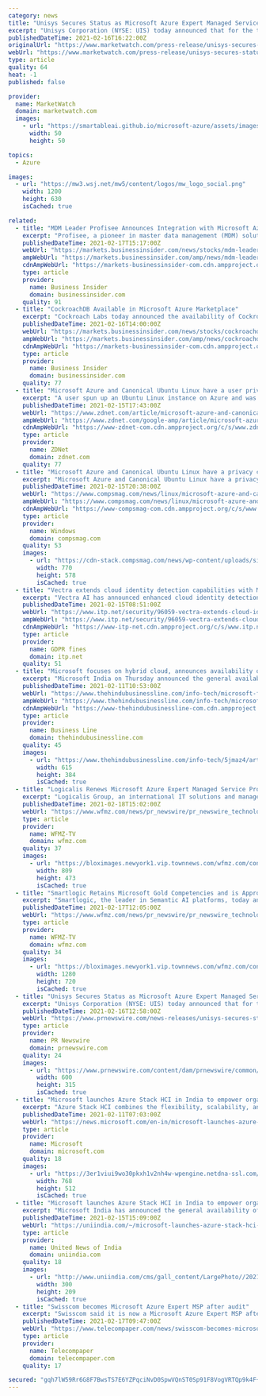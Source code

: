 ```yaml
---
category: news
title: "Unisys Secures Status as Microsoft Azure Expert Managed Service Provider for Third Year in a Row"
excerpt: "Unisys Corporation (NYSE: UIS) today announced that for the third year in a row it has secured its status as a Microsoft Azure Expert Managed Service Provider (MSP). Capitalizing on the power of Azure,"
publishedDateTime: 2021-02-16T16:22:00Z
originalUrl: "https://www.marketwatch.com/press-release/unisys-secures-status-as-microsoft-azure-expert-managed-service-provider-for-third-year-in-a-row-2021-02-16"
webUrl: "https://www.marketwatch.com/press-release/unisys-secures-status-as-microsoft-azure-expert-managed-service-provider-for-third-year-in-a-row-2021-02-16"
type: article
quality: 64
heat: -1
published: false

provider:
  name: MarketWatch
  domain: marketwatch.com
  images:
    - url: "https://smartableai.github.io/microsoft-azure/assets/images/organizations/marketwatch.com-50x50.jpg"
      width: 50
      height: 50

topics:
  - Azure

images:
  - url: "https://mw3.wsj.net/mw5/content/logos/mw_logo_social.png"
    width: 1200
    height: 630
    isCached: true

related:
  - title: "MDM Leader Profisee Announces Integration with Microsoft Azure Data Services"
    excerpt: "Profisee, a pioneer in master data management (MDM) solutions, today announced that its recently released platform-as-service (PaaS) multi-domain MDM solution now includes new native integration with Microsoft Azure data services."
    publishedDateTime: 2021-02-17T15:17:00Z
    webUrl: "https://markets.businessinsider.com/news/stocks/mdm-leader-profisee-announces-integration-with-microsoft-azure-data-services-1030093116"
    ampWebUrl: "https://markets.businessinsider.com/amp/news/mdm-leader-profisee-announces-integration-with-microsoft-azure-data-services-1030093116"
    cdnAmpWebUrl: "https://markets-businessinsider-com.cdn.ampproject.org/c/s/markets.businessinsider.com/amp/news/mdm-leader-profisee-announces-integration-with-microsoft-azure-data-services-1030093116"
    type: article
    provider:
      name: Business Insider
      domain: businessinsider.com
    quality: 91
  - title: "CockroachDB Available in Microsoft Azure Marketplace"
    excerpt: "Cockroach Labs today announced the availability of CockroachDB in the Microsoft Azure Marketplace, an online store providing applications and services for use on Microsoft Azure. The availability of CockroachDB will enable Azure users to build resilient,"
    publishedDateTime: 2021-02-16T14:00:00Z
    webUrl: "https://markets.businessinsider.com/news/stocks/cockroachdb-available-in-microsoft-azure-marketplace-1030087639"
    ampWebUrl: "https://markets.businessinsider.com/amp/news/cockroachdb-available-in-microsoft-azure-marketplace-1030087639"
    cdnAmpWebUrl: "https://markets-businessinsider-com.cdn.ampproject.org/c/s/markets.businessinsider.com/amp/news/cockroachdb-available-in-microsoft-azure-marketplace-1030087639"
    type: article
    provider:
      name: Business Insider
      domain: businessinsider.com
    quality: 77
  - title: "Microsoft Azure and Canonical Ubuntu Linux have a user privacy problem"
    excerpt: "A user spun up an Ubuntu Linux instance on Azure and was extremely annoyed to receive a sales message from a Canonical representative."
    publishedDateTime: 2021-02-15T17:43:00Z
    webUrl: "https://www.zdnet.com/article/microsoft-azure-and-canonical-ubuntu-linux-have-a-user-privacy-problem/"
    ampWebUrl: "https://www.zdnet.com/google-amp/article/microsoft-azure-and-canonical-ubuntu-linux-have-a-user-privacy-problem/"
    cdnAmpWebUrl: "https://www-zdnet-com.cdn.ampproject.org/c/s/www.zdnet.com/google-amp/article/microsoft-azure-and-canonical-ubuntu-linux-have-a-user-privacy-problem/"
    type: article
    provider:
      name: ZDNet
      domain: zdnet.com
    quality: 77
  - title: "Microsoft Azure and Canonical Ubuntu Linux have a privacy concern for the user"
    excerpt: "Microsoft Azure and Canonical Ubuntu Linux have a privacy concern for the user . It was just another day for Luca Bongiorni, a security"
    publishedDateTime: 2021-02-15T20:38:00Z
    webUrl: "https://www.compsmag.com/news/linux/microsoft-azure-and-canonical-ubuntu-linux-have-a-privacy-concern-for-the-user/"
    ampWebUrl: "https://www.compsmag.com/news/linux/microsoft-azure-and-canonical-ubuntu-linux-have-a-privacy-concern-for-the-user/amp/"
    cdnAmpWebUrl: "https://www-compsmag-com.cdn.ampproject.org/c/s/www.compsmag.com/news/linux/microsoft-azure-and-canonical-ubuntu-linux-have-a-privacy-concern-for-the-user/amp/"
    type: article
    provider:
      name: Windows
      domain: compsmag.com
    quality: 53
    images:
      - url: "https://cdn-stack.compsmag.com/news/wp-content/uploads/sites/27/2021/02/Microsoft-Azure-and-Canonical-Ubuntu-Linux-have-a-privacy-concern.jpg"
        width: 770
        height: 578
        isCached: true
  - title: "Vectra extends cloud identity detection capabilities with Microsoft Azure AD"
    excerpt: "Vectra AI has announced enhanced cloud identity detection capabilities using Azure AD within its Cognito Detect for Office 365. By integrating at the identity layer, Vectra gives complete cloud-to-ground security coverage over an organisation’s entire SaaS ecosystem."
    publishedDateTime: 2021-02-15T08:51:00Z
    webUrl: "https://www.itp.net/security/96059-vectra-extends-cloud-identity-detection-capabilities-with-microsoft-azure-ad"
    ampWebUrl: "https://www.itp.net/security/96059-vectra-extends-cloud-identity-detection-capabilities-with-microsoft-azure-ad?amp"
    cdnAmpWebUrl: "https://www-itp-net.cdn.ampproject.org/c/s/www.itp.net/security/96059-vectra-extends-cloud-identity-detection-capabilities-with-microsoft-azure-ad?amp"
    type: article
    provider:
      name: GDPR fines
      domain: itp.net
    quality: 51
  - title: "Microsoft focuses on hybrid cloud, announces availability of Azure Stack HCI solution in India"
    excerpt: "Microsoft India on Thursday announced the general availability of Azure Stack HCI, a new hyperconverged infrastructure (HCI) solution.Part of the Azure Stack portfolio, Azure Stack HCI provides organi"
    publishedDateTime: 2021-02-11T10:53:00Z
    webUrl: "https://www.thehindubusinessline.com/info-tech/microsoft-focuses-on-hybrid-cloud-announces-availability-of-azure-stack-hci-solution-in-india/article33810423.ece"
    ampWebUrl: "https://www.thehindubusinessline.com/info-tech/microsoft-focuses-on-hybrid-cloud-announces-availability-of-azure-stack-hci-solution-in-india/article33810423.ece/amp/"
    cdnAmpWebUrl: "https://www-thehindubusinessline-com.cdn.ampproject.org/c/s/www.thehindubusinessline.com/info-tech/microsoft-focuses-on-hybrid-cloud-announces-availability-of-azure-stack-hci-solution-in-india/article33810423.ece/amp/"
    type: article
    provider:
      name: Business Line
      domain: thehindubusinessline.com
    quality: 45
    images:
      - url: "https://www.thehindubusinessline.com/info-tech/5jmaz4/article33766631.ece/ALTERNATES/LANDSCAPE_615/microsoft"
        width: 615
        height: 384
        isCached: true
  - title: "Logicalis Renews Microsoft Azure Expert Managed Service Provider Status"
    excerpt: "Logicalis Group, an international IT solutions and managed services provider, today announced it has renewed its status as a Azure Expert Managed"
    publishedDateTime: 2021-02-18T15:02:00Z
    webUrl: "https://www.wfmz.com/news/pr_newswire/pr_newswire_technology/logicalis-renews-microsoft-azure-expert-managed-service-provider-status/article_9b5b823a-4b01-5a8c-af99-d279a5ed8139.html"
    type: article
    provider:
      name: WFMZ-TV
      domain: wfmz.com
    quality: 37
    images:
      - url: "https://bloximages.newyork1.vip.townnews.com/wfmz.com/content/tncms/assets/v3/editorial/a/d5/ad52d158-4964-56c2-a743-f8e27a9a5f85/602e9c52c3b5a.image.jpg?resize=809%2C473"
        width: 809
        height: 473
        isCached: true
  - title: "Smartlogic Retains Microsoft Gold Competencies and is Approved for Azure.gov"
    excerpt: "Smartlogic, the leader in Semantic AI platforms, today announced it has retained Microsoft Gold Partner Competencies in Application Development and Cloud Platform,"
    publishedDateTime: 2021-02-17T12:05:00Z
    webUrl: "https://www.wfmz.com/news/pr_newswire/pr_newswire_technology/smartlogic-retains-microsoft-gold-competencies-and-is-approved-for-azure-gov/article_523e618f-1eae-568f-ad44-5803a711f922.html"
    type: article
    provider:
      name: WFMZ-TV
      domain: wfmz.com
    quality: 34
    images:
      - url: "https://bloximages.newyork1.vip.townnews.com/wfmz.com/content/tncms/custom/image/b9818ac0-ee9a-11e9-8e9f-a3b831b71481.jpg"
        width: 1280
        height: 720
        isCached: true
  - title: "Unisys Secures Status as Microsoft Azure Expert Managed Service Provider for Third Year in a Row"
    excerpt: "Unisys Corporation (NYSE: UIS) today announced that for the third year in a row it has secured its status as a Microsoft Azure Expert"
    publishedDateTime: 2021-02-16T12:58:00Z
    webUrl: "https://www.prnewswire.com/news-releases/unisys-secures-status-as-microsoft-azure-expert-managed-service-provider-for-third-year-in-a-row-301228637.html"
    type: article
    provider:
      name: PR Newswire
      domain: prnewswire.com
    quality: 24
    images:
      - url: "https://www.prnewswire.com/content/dam/prnewswire/common/prn_facebook_sharing_logo.jpg"
        width: 600
        height: 315
        isCached: true
  - title: "Microsoft launches Azure Stack HCI in India to empower organizations with advanced hybrid cloud capabilities"
    excerpt: "Azure Stack HCI combines the flexibility, scalability, and price-performance advantages of hyperconverged infrastructure with native Azure hybrid capabilities."
    publishedDateTime: 2021-02-11T07:03:00Z
    webUrl: "https://news.microsoft.com/en-in/microsoft-launches-azure-stack-hci-in-india-to-empower-organizations-with-advanced-hybrid-cloud-capabilities/"
    type: article
    provider:
      name: Microsoft
      domain: microsoft.com
    quality: 18
    images:
      - url: "https://3er1viui9wo30pkxh1v2nh4w-wpengine.netdna-ssl.com/wp-content/uploads/prod/sites/45/2021/02/microsoft-datacenter-rack-768x512.jpg"
        width: 768
        height: 512
        isCached: true
  - title: "Microsoft launches Azure Stack HCI in India to empower organizations with advanced hybrid cloud capabilities"
    excerpt: "Microsoft India has announced the general availability of Azure Stack HCI, a new hyper-converged infrastructure (HCI) solution, that combines the flexibility, scalability, and price-performance advantages of hyper-converged infrastructure with native Azure hybrid capabilities."
    publishedDateTime: 2021-02-15T15:09:00Z
    webUrl: "https://uniindia.com/~/microsoft-launches-azure-stack-hci-in-india-to-empower-organizations-with-advanced-hybrid-cloud-capabilities/States/news/2319791.html"
    type: article
    provider:
      name: United News of India
      domain: uniindia.com
    quality: 18
    images:
      - url: "http://www.uniindia.com/cms/gall_content/LargePhoto//2021/2/2021_2$LargePhoto15_Feb_2021_15022021194219.jpg"
        width: 300
        height: 209
        isCached: true
  - title: "Swisscom becomes Microsoft Azure Expert MSP after audit"
    excerpt: "Swisscom said it is now a Microsoft Azure Expert MSP after passing an audit. The company had already received the status of Licensing Solution Provider (LSP) for Microsoft in January. Under the new status,"
    publishedDateTime: 2021-02-17T09:47:00Z
    webUrl: "https://www.telecompaper.com/news/swisscom-becomes-microsoft-azure-expert-msp-after-audit--1372749"
    type: article
    provider:
      name: Telecompaper
      domain: telecompaper.com
    quality: 17

secured: "gqh7lW59Rr6G8F7BwsTS7E6YZPqciNvD0SpwVQnST0Sp91F8VogVRTQp9k4F+IoD8Bebtz9ZJQ228HgbSFwkMmigA8rqOoDix5OOcH+uHz6WPf3E1GaDh5PIIFZc9zP12GyLabx/TdSCcPKIuiEmw4gS8WEk2BSQ/YMiR7HoYdkKoNpnXEuKYR/T3g6dt7GlfhXKOVotf9gbWf6GPa0eCmz3A0A3xhVI2MSn6U0UX4Wu2uCM4bwpYZbCclaJ10HZJi5qTVxG4S03+Cn1pYOVy2PnCUuvrnZLAHvWTJvGhol4abgf6Kkd3KgiZfbMtwksuVauRCpZx6eCwJIPbPH40L5JSTkHkf7RoOTpFp5OYrM=;V7Hmm3AHSWqKDPIuF2KIsw=="
---
```


